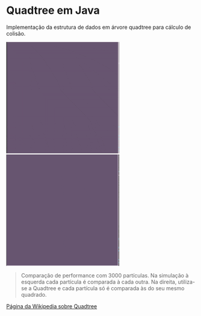 # Quadtree em Java

Implementação da estrutura de dados em árvore quadtree para cálculo de colisão.

![Normal](https://github.com/GabrielMendesMelo/QuadTree-Java/blob/main/normal.gif) ![Quadtree](https://github.com/GabrielMendesMelo/QuadTree-Java/blob/main/quadtree.gif)

>Comparação de performance com 3000 partículas. Na simulação à esquerda cada partícula é comparada à cada outra. Na direita, utiliza-se a Quadtree e cada partícula só é comparada às do seu mesmo quadrado.
 
[Página da Wikipedia sobre Quadtree](https://en.wikipedia.org/wiki/Quadtree)
